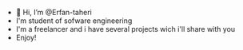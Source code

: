 - 👋 Hi, I’m @Erfan-taheri
- I'm student of sofware engineering
- I'm a freelancer and i have several projects wich i'll share with you
- Enjoy!

<!---
Erfan-taheri/Erfan-taheri is a ✨ special ✨ repository because its `README.md` (this file) appears on your GitHub profile.
You can click the Preview link to take a look at your changes.
--->

